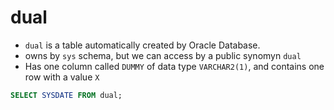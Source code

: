# dual

- `dual` is a table automatically created by Oracle Database.
- owns by `sys` schema, but we can access by a public synomyn `dual`
- Has one column called `DUMMY` of data type `VARCHAR2(1)`, and contains one row with a value `X`

```sql
SELECT SYSDATE FROM dual;
```
